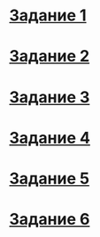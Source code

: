 # [Задание 1](./Exc1/README.md)

# [Задание 2](./Exc2/README.md)

# [Задание 3](./Exc3/README.md)

# [Задание 4](./Exc4/README.md)

# [Задание 5](./Exc5/client-inf.graphql)

# [Задание 6](./Exc6/nginx.conf)